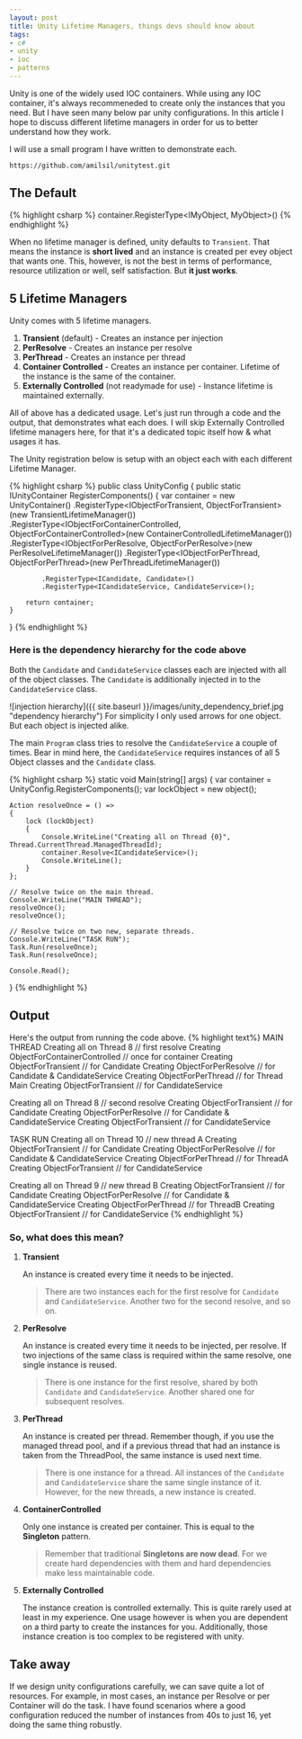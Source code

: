 ```yaml
---
layout: post
title: Unity Lifetime Managers, things devs should know about
tags:
- c#
- unity
- ioc
- patterns
---
```


Unity is one of the widely used IOC containers. While using any IOC container, it's always recommeneded to create only the instances that you need. But I have seen many below par unity configurations. In this article I hope to discuss different lifetime managers in order for us to better understand how they work.

I will use a small program I have written to demonstrate each.

    https://github.com/amilsil/unitytest.git


## The Default

{% highlight csharp %}
container.RegisterType<IMyObject, MyObject>()
{% endhighlight %}

When no lifetime manager is defined, unity defaults to `Transient`. That means the instance is **short lived** and an instance is created per evey object that wants one. This, however, is not the best in terms of performance, resource utilization or well, self satisfaction. But **it just works**. 


## 5 Lifetime Managers
Unity comes with 5 lifetime managers. 

1. **Transient** (default) - Creates an instance per injection
3. **PerResolve** - Creates an instance per resolve
4. **PerThread** - Creates an instance per thread
2. **Container Controlled** - Creates an instance per container. Lifetime of the instance is the same of the container.
5. **Externally Controlled** (not readymade for use) - Instance lifetime is maintained externally.

All of above has a dedicated usage. Let's just run through a code and the output, that demonstrates what each does. I will skip Externally Controlled lifetime managers here, for that it's a dedicated topic itself how & what usages it has.

The Unity registration below is setup with an object each with each different Lifetime Manager. 

{% highlight csharp %}
public class UnityConfig
{
    public static IUnityContainer RegisterComponents()
    {
        var container = new UnityContainer()
            .RegisterType<IObjectForTransient, ObjectForTransient>(new TransientLifetimeManager())
            .RegisterType<IObjectForContainerControlled, ObjectForContainerControlled>(new ContainerControlledLifetimeManager())
            .RegisterType<IObjectForPerResolve, ObjectForPerResolve>(new PerResolveLifetimeManager())
            .RegisterType<IObjectForPerThread, ObjectForPerThread>(new PerThreadLifetimeManager())

            .RegisterType<ICandidate, Candidate>()
            .RegisterType<ICandidateService, CandidateService>();

        return container;
    }
}
{% endhighlight %}

### Here is the dependency hierarchy for the code above

Both the `Candidate` and `CandidateService` classes each are injected with all of the object classes. The `Candidate` is additionally injected in to the `CandidateService` class.

![injection hierarchy]({{ site.baseurl }}/images/unity_dependency_brief.jpg "dependency hierarchy")
For simplicity I only used arrows for one object. But each object is injected alike.

The main `Program` class tries to resolve the `CandidateService` a couple of times. Bear in mind here, the `CandidateService` requires instances of all 5 Object classes and the `Candidate` class.

{% highlight csharp %}
static void Main(string[] args)
{
    var container = UnityConfig.RegisterComponents();
    var lockObject = new object();

    Action resolveOnce = () =>
    {
        lock (lockObject)
        {
            Console.WriteLine("Creating all on Thread {0}", Thread.CurrentThread.ManagedThreadId);
            container.Resolve<ICandidateService>();
            Console.WriteLine();
        }
    };

    // Resolve twice on the main thread.
    Console.WriteLine("MAIN THREAD");
    resolveOnce();
    resolveOnce();

    // Resolve twice on two new, separate threads.
    Console.WriteLine("TASK RUN");
    Task.Run(resolveOnce);
    Task.Run(resolveOnce);

    Console.Read();
}
{% endhighlight %}

## Output
Here's the output from running the code above.
{% highlight text%}
MAIN THREAD 
Creating all on Thread 8 
// first resolve
Creating ObjectForContainerControlled // once for container
Creating ObjectForTransient // for Candidate
Creating ObjectForPerResolve // for Candidate & CandidateService
Creating ObjectForPerThread // for Thread Main
Creating ObjectForTransient // for CandidateService

Creating all on Thread 8
// second resolve 
Creating ObjectForTransient // for Candidate
Creating ObjectForPerResolve // for Candidate & CandidateService
Creating ObjectForTransient // for CandidateService

TASK RUN 
Creating all on Thread 10 
// new thread A
Creating ObjectForTransient // for Candidate
Creating ObjectForPerResolve // for Candidate & CandidateService
Creating ObjectForPerThread // for ThreadA
Creating ObjectForTransient // for CandidateService

Creating all on Thread 9 
// new thread B
Creating ObjectForTransient // for Candidate
Creating ObjectForPerResolve // for Candidate & CandidateService
Creating ObjectForPerThread // for ThreadB
Creating ObjectForTransient // for CandidateService
{% endhighlight %}

### So, what does this mean?
1. **Transient**

    An instance is created every time it needs to be injected. 
    
    >There are two instances each for the first resolve for `Candidate` and `CandidateService`. Another two for the second resolve, and so on.
3. **PerResolve**

    An instance is created every time it needs to be injected, per resolve. If two injections of the same class is required within the same resolve, one single instance is reused.

    >There is one instance for the first resolve, shared by both `Candidate` and `CandidateService`. Another shared one for subsequent resolves.
4. **PerThread**

    An instance is created per thread. Remember though, if you use the managed thread pool, and if a previous thread that had an instance is taken from the ThreadPool, the same instance is used next time.

    >There is one instance for a thread. All instances of the `Candidate` and `CandidateService` share the same single instance of it. However, for the new threads, a new instance is created.
2. **ContainerControlled**

    Only one instance is created per container. This is equal to the **Singleton** pattern.

    >   Remember that traditional **Singletons are now dead**. For we create hard dependencies with them and hard dependencies make less maintainable code.
5. **Externally Controlled**

    The instance creation is controlled externally. This is quite rarely used at least in my experience. One usage however is when you are dependent on a third party to create the instances for you. Additionally, those instance creation is too complex to be registered with unity.

## Take away
If we design unity configurations carefully, we can save quite a lot of resources. For example, in most cases, an instance per Resolve or per Container will do the task. I have found scenarios where a good configuration reduced the number of instances from 40s to just 16, yet doing the same thing robustly.
